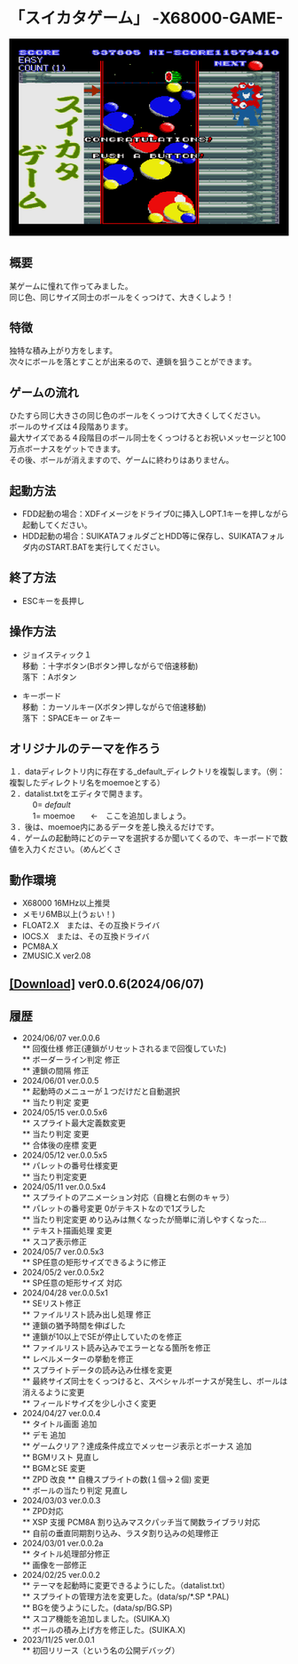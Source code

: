 # 「スイカタゲーム」  -X68000-GAME-  
 <img width="640" alt="title" src="../../Material/202405262353240263.png">


## 概要  
某ゲームに憧れて作ってみました。  
同じ色、同じサイズ同士のボールをくっつけて、大きくしよう！

## 特徴
独特な積み上がり方をします。  
次々にボールを落とすことが出来るので、連鎖を狙うことができます。  

## ゲームの流れ  
ひたすら同じ大きさの同じ色のボールをくっつけて大きくしてください。  
ボールのサイズは４段階あります。  
最大サイズである４段階目のボール同士をくっつけるとお祝いメッセージと100万点ボーナスをゲットできます。  
その後、ボールが消えますので、ゲームに終わりはありません。  

## 起動方法  
* FDD起動の場合：XDFイメージをドライブ0に挿入しOPT.1キーを押しながら起動してください。  
* HDD起動の場合：SUIKATAフォルダごとHDD等に保存し、SUIKATAフォルダ内のSTART.BATを実行してください。  

## 終了方法  
* ESCキーを長押し  

## 操作方法  
* ジョイスティック１  
移動  ：十字ボタン(Bボタン押しながらで倍速移動)  
落下  ：Aボタン  
  

* キーボード  
移動  ：カーソルキー(Xボタン押しながらで倍速移動)    
落下  ：SPACEキー or Zキー  


## オリジナルのテーマを作ろう
１．dataディレクトリ内に存在する_default_ディレクトリを複製します。（例：複製したディレクトリ名をmoemoeとする）  
２．datalist.txtをエディタで開きます。  
　　　0= _default_  
　　　1= moemoe　　←　ここを追加しましょう。  
３．後は、moemoe内にあるデータを差し換えるだけです。  
４．ゲームの起動時にどのテーマを選択するか聞いてくるので、キーボードで数値を入力ください。（めんどくさ  


## 動作環境
* X68000 16MHz以上推奨  
* メモリ6MB以上(うぉい！)  
* FLOAT2.X　または、その互換ドライバ  
* IOCS.X　または、その互換ドライバ  
* PCM8A.X  
* ZMUSIC.X ver2.08

## [[Download]](https://github.com/kata68k/X68000/blob/master/Game/SuiKata/SUIKATA006.LZH)	ver0.0.6(2024/06/07)

## 履歴  
* 2024/06/07	ver.0.0.6  
** 回復仕様 修正(連鎖がリセットされるまで回復していた)  
** ボーダーライン判定 修正  
** 連鎖の間隔 修正  
* 2024/06/01	ver.0.0.5  
** 起動時のメニューが１つだけだと自動選択  
** 当たり判定 変更  
* 2024/05/15	ver.0.0.5x6  
** スプライト最大定義数変更  
** 当たり判定 変更  
** 合体後の座標 変更  
* 2024/05/12	ver.0.0.5x5  
** パレットの番号仕様変更  
** 当たり判定変更 
* 2024/05/11	ver.0.0.5x4  
** スプライトのアニメーション対応（自機と右側のキャラ）  
** パレットの番号変更 0がテキストなので1ズラした  
** 当たり判定変更 めり込みは無くなったが簡単に消しやすくなった…  
** テキスト描画処理 変更  
** スコア表示修正  
* 2024/05/7	ver.0.0.5x3  
** SP任意の矩形サイズできるように修正  
* 2024/05/2	ver.0.0.5x2  
** SP任意の矩形サイズ 対応  
* 2024/04/28	ver.0.0.5x1  
** SEリスト修正  
** ファイルリスト読み出し処理 修正  
** 連鎖の猶予時間を伸ばした  
** 連鎖が10以上でSEが停止していたのを修正  
** ファイルリスト読み込みでエラーとなる箇所を修正  
** レベルメーターの挙動を修正  
** スプライトデータの読み込み仕様を変更  
** 最終サイズ同士をくっつけると、スペシャルボーナスが発生し、ボールは消えるように変更  
** フィールドサイズを少し小さく変更  
* 2024/04/27	ver.0.0.4  
** タイトル画面 追加  
** デモ 追加  
** ゲームクリア？達成条件成立でメッセージ表示とボーナス 追加  
** BGMリスト 見直し  
** BGMとSE 変更  
** ZPD 改良 
** 自機スプライトの数(１個→２個) 変更  
** ボールの当たり判定 見直し
* 2024/03/03	ver.0.0.3  
** ZPD対応  
** XSP 支援 PCM8A 割り込みマスクパッチ当て関数ライブラリ対応  
** 自前の垂直同期割り込み、ラスタ割り込みの処理修正
* 2024/03/01	ver.0.0.2a  
** タイトル処理部分修正  
** 画像を一部修正  
* 2024/02/25	ver.0.0.2  
** テーマを起動時に変更できるようにした。（datalist.txt）  
** スプライトの管理方法を変更した。(data/sp/*.SP *.PAL)  
** BGを使うようにした。(data/sp/BG.SP)  
** スコア機能を追加しました。(SUIKA.X)  
** ボールの積み上げ方を修正した。(SUIKA.X)  
* 2023/11/25	ver.0.0.1  
** 初回リリース（という名の公開デバッグ）  
